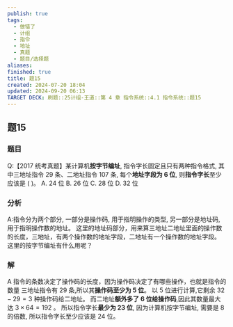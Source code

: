 ```yaml
---
publish: true
tags:
  - 做错了
  - 计组
  - 指令
  - 地址
  - 真题
  - 题目/选择题
aliases: 
finished: true
title: 题15
created: 2024-07-20 18:04
updated: 2024-09-20 06:13
TARGET DECK: 刷题::25计组-王道::第 4 章 指令系统::4.1 指令系统::题15
---
```

## 题15
### 题目
Q:【2017 统考真题】某计算机**按字节编址**, 指令字长固定且只有两种指令格式, 其中三地址指令 29 条、二地址指令 107 条, 每个**地址字段为 6 位**, 则**指令字长**至少应该是 ( )。
A. 24 位 
B. 26 位 
C. 28 位 
D. 32 位
### 分析
A:指令分为两个部分, 一部分是操作码, 用于指明操作的类型, 另一部分是地址码, 用于指明操作数的地址。
这里的地址码部分，用来算三地址二地址里面的操作数的长度，三地址，有两个操作数的地址字段，二地址有一个操作数的地址字段。
这里的按字节编址有什么用呢？
### 解
A
指令的条数决定了操作码的长度，因为操作码决定了有哪些操作，也就是指令的数量 
三地址指令有 29 条,所以其**操作码至少为 5 位**。
以 5 位进行计算,它剩余 ${32} - {29} = 3$ 种操作码给二地址。
而二地址**额外多了 6 位给操作码**,因此其数量最大达 $3 \times  {64} = {192}$ 。
所以指令字长**最少为 23 位**, 因为计算机按字节编址, 需要是 8 的倍数, 所以指令字长至少应该是 24 位。
<!--ID: 1727368450726-->


